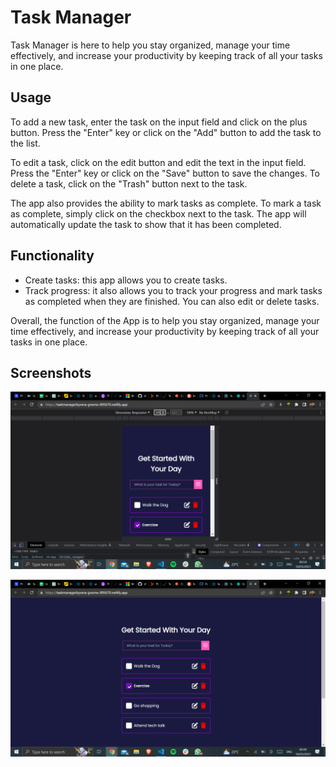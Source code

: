 # Task Manager
Task Manager is here to help you stay organized, manage your time effectively, and increase your productivity by keeping track of all your tasks in one place.

## Usage

To add a new task, enter the task on the input field and click on the plus button. Press the "Enter" key or click on the "Add" button to add the task to the list.

To edit a task, click on the edit button and edit the text in the input field. Press the "Enter" key or click on the "Save" button to save the changes.
To delete a task, click on the "Trash" button next to the task.

The app also provides the ability to mark tasks as complete. To mark a task as complete, simply click on the checkbox next to the task. The app will automatically update the task to show that it has been completed.

## Functionality

- Create tasks: this app allows you to create tasks.
- Track progress: it also allows you to track your progress and mark tasks as completed when they are finished. You can also edit or delete tasks.

Overall, the function of the App is to help you stay organized, manage your time effectively, and increase your productivity by keeping track of all your tasks in one place.

## Screenshots
![mobile screenshot of App](https://github.com/chiomavera/Task-Manager/blob/main/Screenshot%20(126).png)

![desktop screenshot of App](https://github.com/chiomavera/Task-Manager/blob/main/Screenshot%20(125).png)
